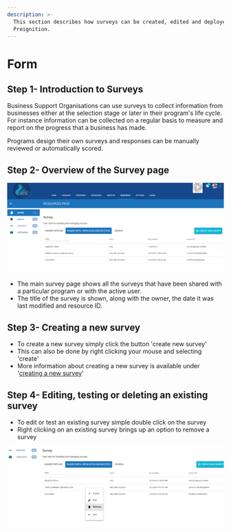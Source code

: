 ```yaml
---
description: >-
  This section describes how surveys can be created, edited and deployed in
  Preignition.
---
```


# Form

## Step 1- Introduction to Surveys

Business Support Organisations can use surveys to collect information from businesses either at the selection stage or later in their program's life cycle.  For instance information can be collected on a regular basis to measure and report on the progress that a business has made.

Programs design their own surveys and responses can be manually reviewed or automatically scored.&#x20;

## Step 2- Overview of the Survey page

![](<../../../../.gitbook/assets/image (202).png>)

* The main survey page shows all the surveys that have been shared with a particular program or with the active user.
* The title of the survey is shown, along with the owner, the date it was last modified and resource ID.

## Step 3- Creating a new survey

* To create a new survey simply click the button 'create new survey'
* This can also be done by right clicking your mouse and selecting 'create'
* More information about creating a new survey is available under '[creating a new survey](creating-a-new-survey-beta.md)'

## Step 4- Editing, testing or deleting an existing survey

* To edit or test an existing survey simple double click on the survey&#x20;
* Right clicking on an existing survey brings up an option to remove a survey

![](<../../../../.gitbook/assets/image (203).png>)

###

